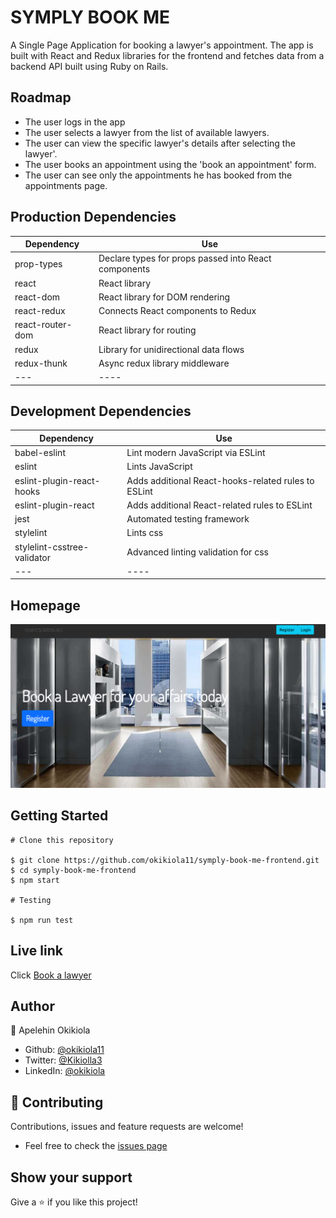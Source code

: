 # SYMPLY BOOK ME

A Single Page Application for booking a lawyer's appointment. The app is built with React and Redux libraries for the frontend and fetches data from a backend API built using Ruby on Rails.

## Roadmap
- The user logs in the app
- The user selects a lawyer from the list of available lawyers.
- The user can view the specific lawyer's details after selecting the lawyer'.
- The user books an appointment using the 'book an appointment' form.
- The user can see only the appointments he has booked from the appointments page.

## Production Dependencies
Dependency | Use
--- | ------ 
prop-types | Declare types for props passed into React components
react | React library
react-dom | React library for DOM rendering
react-redux | Connects React components to Redux
react-router-dom | React library for routing
redux | Library for unidirectional data flows
redux-thunk | Async redux library middleware
--- | ----

## Development Dependencies
Dependency | Use
--- | ------ 
babel-eslint | Lint modern JavaScript via ESLint
eslint | Lints JavaScript
eslint-plugin-react-hooks | Adds additional React-hooks-related rules to ESLint
eslint-plugin-react | Adds additional React-related rules to ESLint
jest | Automated testing framework
stylelint | Lints css
stylelint-csstree-validator | Advanced linting validation for css
--- | ----

## Homepage
![screenshot](./src/assets/screenshot.png)

## Getting Started
```
# Clone this repository

$ git clone https://github.com/okikiola11/symply-book-me-frontend.git
$ cd symply-book-me-frontend
$ npm start

# Testing

$ npm run test

```

## Live link
Click <a href="https://glacial-chamber-50989.herokuapp.com/">Book a lawyer</a>


## Author

👤 Apelehin Okikiola

- Github: [@okikiola11](https://github.com/okikiola11)
- Twitter: [@Kikiolla3](https://twitter.com/Kikiolla3)
- LinkedIn: [@okikiola](https://www.linkedin.com/in/okikiola-apelehin-459008122/)


## 🤝 Contributing
 Contributions, issues and feature requests are welcome!
- Feel free to check the <a href="https://github.com/okikiola11/symply-book-me-frontend/issues">issues page</a>

## Show your support 
Give a ⭐️ if you like this project!
